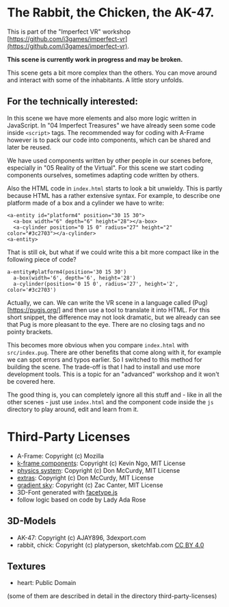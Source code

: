 # The Rabbit, the Chicken, the AK-47.

This is part of the "Imperfect VR" workshop [https://github.com/i3games/imperfect-vr](https://github.com/i3games/imperfect-vr).

**This scene is currently work in progress and may be broken.**

This scene gets a bit more complex than the others. You can move around and interact with some of the inhabitants. A little story unfolds.

## For the technically interested:

In this scene we have more elements and also more logic written in JavaScript. In "04 Imperfect Treasures" we have already seen some code inside `<script>` tags. The recommended way for coding with A-Frame however is to pack our code into components, which can be shared and later be reused.

We have used components written by other people in our scenes before, especially in "05 Reality of the Virtual". For this scene we start coding components ourselves, sometimes adapting code written by others.

Also the HTML code in `index.html` starts to look a bit unwieldy. This is partly because HTML has a rather extensive syntax. For example, to describe one platform made of a box and a cylinder we have to write:

```
<a-entity id="platform4" position="30 15 30">
  <a-box width="6" depth="6" height="28"></a-box>
  <a-cylinder position="0 15 0" radius="27" height="2" color="#3c2703"></a-cylinder>
<a-entity>
```

That is still ok, but what if we could write this a bit more compact like in the following piece of code?

```
a-entity#platform4(position='30 15 30')
  a-box(width='6', depth='6', height='28')
  a-cylinder(position='0 15 0', radius='27', height='2', color='#3c2703')
```

Actually, we can. We can write the VR scene in a language called (Pug)[https://pugjs.org/] and then use a tool to translate it into HTML. For this short snippet, the difference may not look dramatic, but we already can see that Pug is more pleasant to the eye. There are no closing tags and no pointy brackets.

This becomes more obvious when you compare `index.html` with `src/index.pug`. There are other benefits that come along with it, for example we can spot errors and typos earlier. So I switched to this method for building the scene. The trade-off is that I had to install and use more development tools. This is a topic for an "advanced" workshop and it won't be covered here.

The good thing is, you can completely ignore all this stuff and - like in all the other scenes - just use `index.html` and the component code inside the `js` directory to play around, edit and learn from it.  

# Third-Party Licenses

* A-Frame: Copyright (c) Mozilla
* [k-frame components](https://github.com/ngokevin/k-frame): Copyright (c) Kevin Ngo, MIT License
* [physics system](https://github.com/donmccurdy/aframe-physics-system): Copyright (c) Don McCurdy, MIT License
* [extras](https://github.com/donmccurdy/aframe-extras): Copyright (c) Don McCurdy, MIT License
* [gradient sky](https://github.com/zcanter/aframe-gradient-sky): Copyright (c) Zac Canter, MIT License
* 3D-Font generated with [facetype.js](http://gero3.github.io/facetype.js/)
* follow logic based on code by Lady Ada Rose

## 3D-Models
* AK-47: Copyright (c) AJAY896, 3dexport.com
* rabbit, chick: Copyright (c) platyperson, sketchfab.com [CC BY 4.0](http://creativecommons.org/licenses/by/4.0/)

## Textures
* heart: Public Domain

(some of them are described in detail in the directory third-party-licenses)

